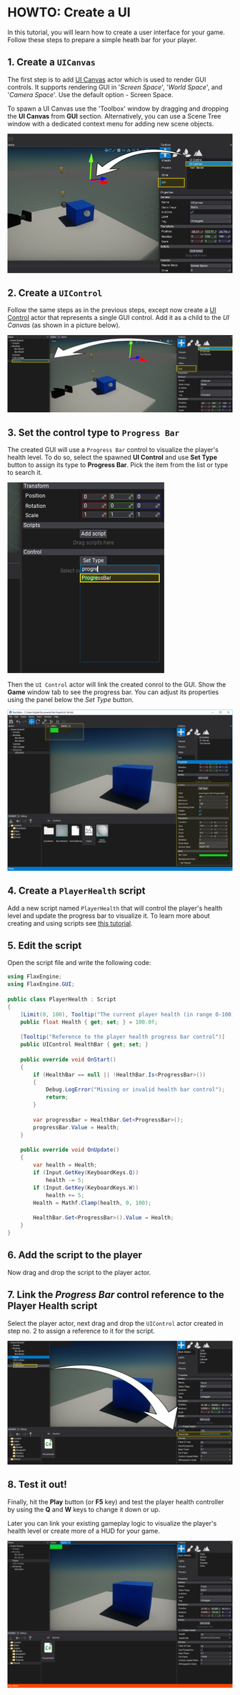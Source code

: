 # HOWTO: Create a UI

In this tutorial, you will learn how to create a user interface for your game. Follow these steps to prepare a simple heath bar for your player.

## 1. Create a `UICanvas`

The first step is to add [UI Canvas](../canvas/index.md) actor which is used to render GUI controls. It supports rendering GUI in '*Screen Space*', '*World Space*', and '*Camera Space*'. Use the default option - Screen Space.

To spawn a UI Canvas use the 'Toolbox' window by dragging and dropping the **UI Canvas** from **GUI** section. Alternatively, you can use a Scene Tree window with a dedicated context menu for adding new scene objects.

![Spawn Canvas](media/spawn-canvas.png)

## 2. Create a `UIControl`

Follow the same steps as in the previous steps, except now create a [UI Control](../control/index.md) actor that represents a single GUI control. Add it as a child to the *UI Canvas* (as shown in a picture below).

![Spawn Control](media/spawn-control.png)

## 3. Set the control type to `Progress Bar`

The created GUI will use a `Progress Bar` control to visualize the player's health level. To do so, select the spawned **UI Control** and use **Set Type** button to assign its type to **Progress Bar**. Pick the item from the list or type to search it.

![Set Type](media/set-progress-bar.png)

Then the `UI Control` actor will link the created conrol to the GUI. Show the **Game** window tab to see the progress bar. You can adjust its properties using the panel below the *Set Type* button.

![Edit Progress Bar](media/created-progress-bar.png)

## 4. Create a `PlayerHealth` script

Add a new script named `PlayerHealth` that will control the player's health level and update the progress bar to visualize it. To learn more about creating and using scripts see [this tutorial](../../scripting/new-script.md).

## 5. Edit the script

Open the script file and write the following code:

```cs
using FlaxEngine;
using FlaxEngine.GUI;

public class PlayerHealth : Script
{
	[Limit(0, 100), Tooltip("The current player health (in range 0-100)")]
	public float Health { get; set; } = 100.0f;

	[Tooltip("Reference to the player health progress bar control")]
	public UIControl HealthBar { get; set; }

	public override void OnStart()
	{
		if (HealthBar == null || !HealthBar.Is<ProgressBar>())
		{
			Debug.LogError("Missing or invalid health bar control");
			return;
		}

		var progressBar = HealthBar.Get<ProgressBar>();
		progressBar.Value = Health;
	}

	public override void OnUpdate()
	{
		var health = Health;
		if (Input.GetKey(KeyboardKeys.Q))
			health -= 5;
		if (Input.GetKey(KeyboardKeys.W))
			health += 5;
		Health = Mathf.Clamp(health, 0, 100);

		HealthBar.Get<ProgressBar>().Value = Health;
	}
}
```

## 6. Add the script to the player

Now drag and drop the script to the player actor.

## 7. Link the *Progress Bar* control reference to the Player Health script

Select the player actor, next drag and drop the `UIControl` actor created in step no. 2 to assign a reference to it for the script.

![Link Progress Bar](media/link-progress-bar.png)

## 8. Test it out!

Finally, hit the **Play** button (or **F5** key) and test the player health controller by using the **Q** and **W** keys to change it down or up.

Later you can link your existing gameplay logic to visualize the player's health level or create more of a HUD for your game.

![Test Health Bar](media/test-progress-bar.png)

